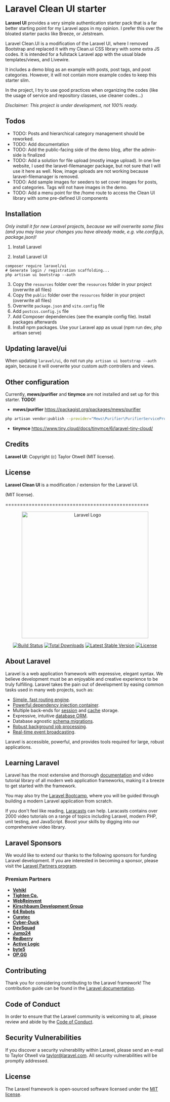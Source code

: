 # Laravel Clean UI starter

**Laravel UI** provides a very simple authentication starter pack that is a far better starting point for my Laravel
apps
in my opinion. I prefer this over the bloated starter packs like Breeze, or Jetstream.

Laravel Clean.UI is a modification of the Laravel UI, where I removed Bootstrap and replaced it with my Clean.ui CSS
library with some extra JS codes. It is intended for a fullstack Laravel app with the usual blade templates/views, and
Livewire.

It includes a demo blog as an example with posts, post tags, and post categories. However, it will not contain more
example codes to keep this starter slim.

In the project, I try to use good practices when organizing the codes (like the usage of service and repository classes,
use cleaner codes...)

_Disclaimer: This project is under development, not 100% ready._

## Todos

- TODO: Posts and hierarchical category management should be reworked.
- TODO: Add documentation
- TODO: Add the public-facing side of the demo blog, after the admin-side is finalized
- TODO: Add a solution for file upload (mostly image upload). In one live website, I used the laravel-filemanager package, but
  not sure that I will use it here as well. Now, image uploads are not working because laravel-filemanager is removed.
- TODO: Add sample images for seeders to set cover images for posts, and categories. Tags will not have images in the demo.
- TODO: Add a menu point for the /home route to access the Clean UI library with some pre-defined UI components

## Installation

_Only install it for new Laravel projects, because we will overwrite some files (and you may lose your changes you have
already made, e.g. vite.config.js, package.json)!_

1. Install Laravel

2. Install Laravel UI

```shell
composer require laravel/ui
# Generate login / registration scaffolding...
php artisan ui bootstrap --auth
```

3. Copy the `resources` folder over the `resources` folder in your project (overwrite all files)
4. Copy the `public` folder over the `resources` folder in your project (overwrite all files)
5. Overwrite `package.json` and `vite.config` file
6. Add `postcss.config.js` file
7. Add Composer dependencies (see the example config file). Install packages afterwards
8. Install npm packages. Use your Laravel app as usual (npm run dev, php artisan serve)

## Updating laravel/ui

When updating `laravel/ui`, do not run `php artisan ui bootstrap --auth` again, because it will overwrite your custom
auth controllers and views.

## Other configuration

Currently, **mews/purifier** and **tinymce** are not installed and set up for this starter. **TODO!**

- **mews/purifier**
  https://packagist.org/packages/mews/purifier

```bash
php artisan vendor:publish --provider="Mews\Purifier\PurifierServiceProvider"
```

- **tinymce**
  https://www.tiny.cloud/docs/tinymce/6/laravel-tiny-cloud/

## Credits

**Laravel UI**: Copyright (c) Taylor Otwell (MIT license).

## License

**Laravel Clean UI** is a modification / extension for the Laravel UI.

(MIT license).

=================================================

<p align="center"><a href="https://laravel.com" target="_blank"><img src="https://raw.githubusercontent.com/laravel/art/master/logo-lockup/5%20SVG/2%20CMYK/1%20Full%20Color/laravel-logolockup-cmyk-red.svg" width="400" alt="Laravel Logo"></a></p>

<p align="center">
<a href="https://github.com/laravel/framework/actions"><img src="https://github.com/laravel/framework/workflows/tests/badge.svg" alt="Build Status"></a>
<a href="https://packagist.org/packages/laravel/framework"><img src="https://img.shields.io/packagist/dt/laravel/framework" alt="Total Downloads"></a>
<a href="https://packagist.org/packages/laravel/framework"><img src="https://img.shields.io/packagist/v/laravel/framework" alt="Latest Stable Version"></a>
<a href="https://packagist.org/packages/laravel/framework"><img src="https://img.shields.io/packagist/l/laravel/framework" alt="License"></a>
</p>

## About Laravel

Laravel is a web application framework with expressive, elegant syntax. We believe development must be an enjoyable and
creative experience to be truly fulfilling. Laravel takes the pain out of development by easing common tasks used in
many web projects, such as:

- [Simple, fast routing engine](https://laravel.com/docs/routing).
- [Powerful dependency injection container](https://laravel.com/docs/container).
- Multiple back-ends for [session](https://laravel.com/docs/session) and [cache](https://laravel.com/docs/cache)
  storage.
- Expressive, intuitive [database ORM](https://laravel.com/docs/eloquent).
- Database agnostic [schema migrations](https://laravel.com/docs/migrations).
- [Robust background job processing](https://laravel.com/docs/queues).
- [Real-time event broadcasting](https://laravel.com/docs/broadcasting).

Laravel is accessible, powerful, and provides tools required for large, robust applications.

## Learning Laravel

Laravel has the most extensive and thorough [documentation](https://laravel.com/docs) and video tutorial library of all
modern web application frameworks, making it a breeze to get started with the framework.

You may also try the [Laravel Bootcamp](https://bootcamp.laravel.com), where you will be guided through building a
modern Laravel application from scratch.

If you don't feel like reading, [Laracasts](https://laracasts.com) can help. Laracasts contains over 2000 video
tutorials on a range of topics including Laravel, modern PHP, unit testing, and JavaScript. Boost your skills by digging
into our comprehensive video library.

## Laravel Sponsors

We would like to extend our thanks to the following sponsors for funding Laravel development. If you are interested in
becoming a sponsor, please visit the [Laravel Partners program](https://partners.laravel.com).

### Premium Partners

- **[Vehikl](https://vehikl.com/)**
- **[Tighten Co.](https://tighten.co)**
- **[WebReinvent](https://webreinvent.com/)**
- **[Kirschbaum Development Group](https://kirschbaumdevelopment.com)**
- **[64 Robots](https://64robots.com)**
- **[Curotec](https://www.curotec.com/services/technologies/laravel/)**
- **[Cyber-Duck](https://cyber-duck.co.uk)**
- **[DevSquad](https://devsquad.com/hire-laravel-developers)**
- **[Jump24](https://jump24.co.uk)**
- **[Redberry](https://redberry.international/laravel/)**
- **[Active Logic](https://activelogic.com)**
- **[byte5](https://byte5.de)**
- **[OP.GG](https://op.gg)**

## Contributing

Thank you for considering contributing to the Laravel framework! The contribution guide can be found in
the [Laravel documentation](https://laravel.com/docs/contributions).

## Code of Conduct

In order to ensure that the Laravel community is welcoming to all, please review and abide by
the [Code of Conduct](https://laravel.com/docs/contributions#code-of-conduct).

## Security Vulnerabilities

If you discover a security vulnerability within Laravel, please send an e-mail to Taylor Otwell
via [taylor@laravel.com](mailto:taylor@laravel.com). All security vulnerabilities will be promptly addressed.

## License

The Laravel framework is open-sourced software licensed under the [MIT license](https://opensource.org/licenses/MIT).
